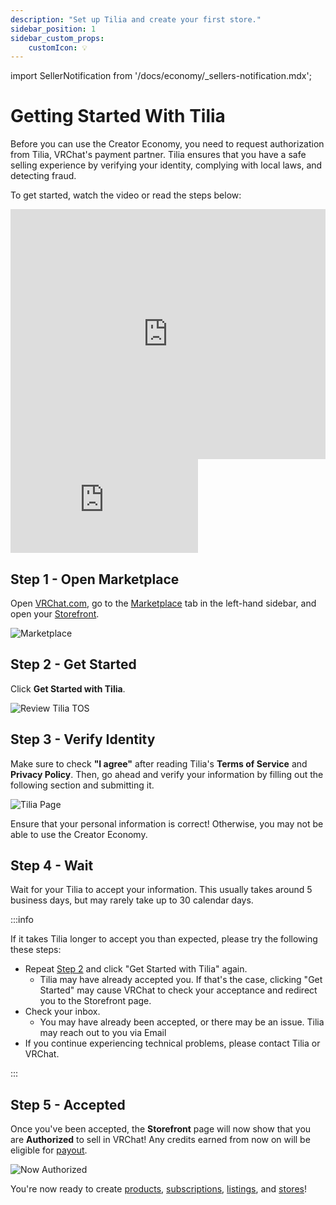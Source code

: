 ```yaml
---
description: "Set up Tilia and create your first store."
sidebar_position: 1
sidebar_custom_props:
    customIcon: 💡
---
```


import SellerNotification from '/docs/economy/_sellers-notification.mdx';

# Getting Started With Tilia

<SellerNotification/>

Before you can use the Creator Economy, you need to request authorization from Tilia, VRChat's payment partner. Tilia ensures that you have a safe selling experience by verifying your identity, complying with local laws, and detecting fraud.

To get started, watch the video or read the steps below:

<iframe
    width="100%"
    height="400"
    src="https://www.youtube.com/embed/NuRPDYrYhSM?si=NZblzqFKR7r1OG0E"
    title="YouTube video player"
    frameborder="0"
    allow="clipboard-write; encrypted-media; picture-in-picture; web-share" allowfullscreen>
</iframe>

<div class="video-container">
    <iframe src="https://www.youtube.com/embed/NuRPDYrYhSM?si=NZblzqFKR7r1OG0E" title="VRChat Creator Companion" frameborder="0" allow="encrypted-media; gyroscope; web-share" allowfullscreen></iframe>
</div>

## Step 1 - Open Marketplace

Open [VRChat.com](https://vrchat.com/home), go to the [Marketplace](https://vrchat.com/home/marketplace/) tab in the left-hand sidebar, and open your [Storefront](https://vrchat.com/home/marketplace/storefront).

![Marketplace](/img/economy/GettingStarted-Marketplace.png "Navigate to the Storefront Tab")

## Step 2 - Get Started

Click **Get Started with Tilia**.

![Review Tilia TOS](/img/economy/GettingStarted-Storefront-ReviewTiliaTOS.png "Click here to Review Tilia's terms")

## Step 3 - Verify Identity

Make sure to check **"I agree"** after reading Tilia's **Terms of Service** and **Privacy Policy**. Then, go ahead and verify your information by filling out the following section and submitting it.

![Tilia Page](/img/economy/GettingStarted-Tilia.png "Reviewing Tilia's terms and verifying information.")

Ensure that your personal information is correct! Otherwise, you may not be able to use the Creator Economy.

## Step 4 - Wait

Wait for your Tilia to accept your information. This usually takes around 5 business days, but may rarely take up to 30 calendar days.

:::info

If it takes Tilia longer to accept you than expected, please try the following these steps:

- Repeat [Step 2](#step-2---get-started) and click "Get Started with Tilia" again.
	- Tilia may have already accepted you. If that's the case, clicking "Get Started" may cause VRChat to check your acceptance and redirect you to the Storefront page.
- Check your inbox.
	- You may have already been accepted, or there may be an issue. Tilia may reach out to you via Email 
- If you continue experiencing technical problems, please contact Tilia or VRChat.

:::

## Step 5 - Accepted

Once you've been accepted, the **Storefront** page will now show that you are **Authorized** to sell in VRChat! Any credits earned from now on will be eligible for [payout](/economy/payout). 

![Now Authorized](/img/economy/GettingStarted-Storefront-Authorized.png "Authorized to sell in VRChat")

You're now ready to create [products](./products), [subscriptions](./subscriptions), [listings](./listings), and [stores](./store)!